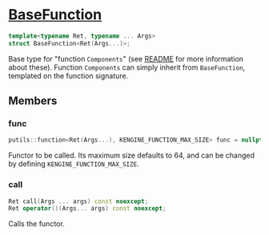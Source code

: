 # [BaseFunction](BaseFunction.hpp)

```cpp
template<typename Ret, typename ... Args>
struct BaseFunction<Ret(Args...)>;
```

Base type for "function `Components`" (see [README](../README.md) for more information about these). Function `Components` can simply inherit from `BaseFunction`, templated on the function signature.

## Members

### func

```cpp
putils::function<Ret(Args...), KENGINE_FUNCTION_MAX_SIZE> func = nullptr;
```

Functor to be called. Its maximum size defaults to 64, and can be changed by defining `KENGINE_FUNCTION_MAX_SIZE`.

### call

```cpp
Ret call(Args ... args) const noexcept;
Ret operator()(Args... args) const noexcept;
```

Calls the functor.